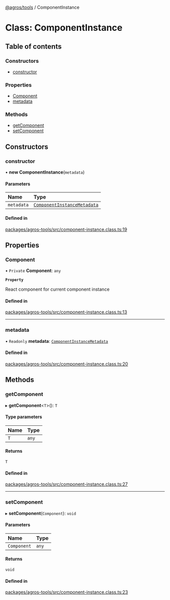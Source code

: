 [@agros/tools](../index.md) / ComponentInstance

# Class: ComponentInstance

## Table of contents

### Constructors

- [constructor](ComponentInstance.md#constructor)

### Properties

- [Component](ComponentInstance.md#component)
- [metadata](ComponentInstance.md#metadata)

### Methods

- [getComponent](ComponentInstance.md#getcomponent)
- [setComponent](ComponentInstance.md#setcomponent)

## Constructors

### <a id="constructor" name="constructor"></a> constructor

• **new ComponentInstance**(`metadata`)

#### Parameters

| Name | Type |
| :------ | :------ |
| `metadata` | [`ComponentInstanceMetadata`](../interfaces/ComponentInstanceMetadata.md) |

#### Defined in

[packages/agros-tools/src/component-instance.class.ts:19](https://github.com/agrosjs/agros/blob/a3c5a01/packages/agros-tools/src/component-instance.class.ts#L19)

## Properties

### <a id="component" name="component"></a> Component

• `Private` **Component**: `any`

**`Property`**

React component for current component instance

#### Defined in

[packages/agros-tools/src/component-instance.class.ts:13](https://github.com/agrosjs/agros/blob/a3c5a01/packages/agros-tools/src/component-instance.class.ts#L13)

___

### <a id="metadata" name="metadata"></a> metadata

• `Readonly` **metadata**: [`ComponentInstanceMetadata`](../interfaces/ComponentInstanceMetadata.md)

#### Defined in

[packages/agros-tools/src/component-instance.class.ts:20](https://github.com/agrosjs/agros/blob/a3c5a01/packages/agros-tools/src/component-instance.class.ts#L20)

## Methods

### <a id="getcomponent" name="getcomponent"></a> getComponent

▸ **getComponent**<`T`\>(): `T`

#### Type parameters

| Name | Type |
| :------ | :------ |
| `T` | `any` |

#### Returns

`T`

#### Defined in

[packages/agros-tools/src/component-instance.class.ts:27](https://github.com/agrosjs/agros/blob/a3c5a01/packages/agros-tools/src/component-instance.class.ts#L27)

___

### <a id="setcomponent" name="setcomponent"></a> setComponent

▸ **setComponent**(`Component`): `void`

#### Parameters

| Name | Type |
| :------ | :------ |
| `Component` | `any` |

#### Returns

`void`

#### Defined in

[packages/agros-tools/src/component-instance.class.ts:23](https://github.com/agrosjs/agros/blob/a3c5a01/packages/agros-tools/src/component-instance.class.ts#L23)
